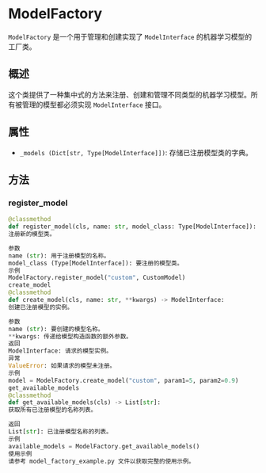 # ModelFactory  

`ModelFactory` 是一个用于管理和创建实现了 `ModelInterface` 的机器学习模型的工厂类。  

## 概述  

这个类提供了一种集中式的方法来注册、创建和管理不同类型的机器学习模型。所有被管理的模型都必须实现 `ModelInterface` 接口。  

## 属性  

- `_models (Dict[str, Type[ModelInterface]])`: 存储已注册模型类的字典。  

## 方法  

### register_model  

```python  
@classmethod  
def register_model(cls, name: str, model_class: Type[ModelInterface]):  
注册新的模型类。

参数
name (str): 用于注册模型的名称。
model_class (Type[ModelInterface]): 要注册的模型类。
示例
ModelFactory.register_model("custom", CustomModel)  
create_model
@classmethod  
def create_model(cls, name: str, **kwargs) -> ModelInterface:  
创建已注册模型的实例。

参数
name (str): 要创建的模型名称。
**kwargs: 传递给模型构造函数的额外参数。
返回
ModelInterface: 请求的模型实例。
异常
ValueError: 如果请求的模型未注册。
示例
model = ModelFactory.create_model("custom", param1=5, param2=0.9)  
get_available_models
@classmethod  
def get_available_models(cls) -> List[str]:  
获取所有已注册模型的名称列表。

返回
List[str]: 已注册模型名称的列表。
示例
available_models = ModelFactory.get_available_models()  
使用示例
请参考 model_factory_example.py 文件以获取完整的使用示例。